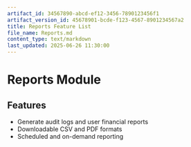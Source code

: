 ```yaml
---
artifact_id: 34567890-abcd-ef12-3456-7890123456f1
artifact_version_id: 45678901-bcde-f123-4567-8901234567a2
title: Reports Feature List
file_name: Reports.md
content_type: text/markdown
last_updated: 2025-06-26 11:30:00
---
```

# Reports Module

## Features
- Generate audit logs and user financial reports
- Downloadable CSV and PDF formats
- Scheduled and on-demand reporting
